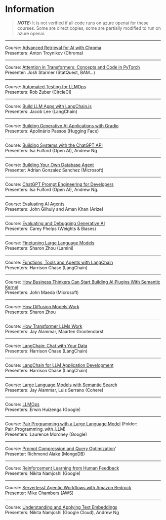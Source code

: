 # Information

> **_NOTE:_** It is not verified if all code runs on azure openai for these courses. Some are direct copies, some are partially modified to run on azure openai.

---
Course: [Advanced Retrieval for AI with Chroma](https://learn.deeplearning.ai/advanced-retrieval-for-ai/lesson/1/introduction)  
Presenters: Anton Troynikov (Chroma)  

---
Course: [Attention in Transformers: Concepts and Code in PyTorch](https://learn.deeplearning.ai/courses/attention-in-transformers-concepts-and-code-in-pytorch/lesson/han2t/introduction)  
Presenter: Josh Starmer (StatQuest, BAM...)

---
Course: [Automated Testing for LLMOps](https://learn.deeplearning.ai/automated-testing-llmops/lesson/1/introduction)  
Presenters: Rob Zuber (CircleCI)  

---
Course: [Build LLM Apps with LangChain.js](https://learn.deeplearning.ai/build-llm-apps-with-langchain-js/lesson/1/introduction)  
Presenters: Jacob Lee (LangChain)  

---
Course: [Building Generative AI Applications with Gradio](https://learn.deeplearning.ai/huggingface-gradio/lesson/1/introduction)  
Presenters: Apolinário Passos (Hugging Face)  

---
Course: [Building Systems with the ChatGPT API](https://learn.deeplearning.ai/chatgpt-building-system/lesson/1/introduction)  
Presenters: Isa Fulford (Open AI), Andrew Ng  

---
Course: [Building Your Own Database Agent](https://learn.deeplearning.ai/courses/building-your-own-database-agent/lesson/1/introduction)  
Presenter: Adrian Gonzalez Sanchez (Microsoft)  

---
Course: [ChatGPT Prompt Engineering for Developers](https://learn.deeplearning.ai/chatgpt-prompt-eng/lesson/1/introduction)  
Presenters: Isa Fulford (Open AI), Andrew Ng.  

---
Course: [Evaluating AI Agents](https://learn.deeplearning.ai/courses/evaluating-ai-agents/lesson/sqkza/introduction)  
Presenters: John Gilhuly and Aman Khan (Arize)

---
Course: [Evaluating and Debugging Generative AI](https://learn.deeplearning.ai/evaluating-debugging-generative-ai/lesson/1/introduction)  
Presenters: Carey Phelps (Weights & Biases)  

---
Course: [Finetuning Large Language Models](https://learn.deeplearning.ai/finetuning-large-language-models/lesson/1/introduction)  
Presenters: Sharon Zhou (Lamini)  

---
Course: [Functions, Tools and Agents with LangChain](https://learn.deeplearning.ai/functions-tools-agents-langchain/lesson/1/introduction)  
Presenters: Harrison Chase (LangChain)  

---
Course: [How Business Thinkers Can Start Building AI Plugins With Semantic Kernel](https://learn.deeplearning.ai/microsoft-semantic-kernel/lesson/1/introduction)  
Presenters: John Maeda (Microsoft)  

---
Course: [How Diffusion Models Work](https://learn.deeplearning.ai/diffusion-models/lesson/1/introduction)  
Presenters: Sharon Zhou  

---
Course: [How Transformer LLMs Work](https://learn.deeplearning.ai/courses/how-transformer-llms-work/lesson/nfshb/introduction)  
Presenters: Jay Alammar, Maarten Grootendorst  

---
Course: [LangChain: Chat with Your Data](https://learn.deeplearning.ai/langchain-chat-with-your-data/lesson/1/introduction)  
Presenters: Harrison Chase (LangChain)  

---
Course: [LangChain for LLM Application Development](https://learn.deeplearning.ai/langchain/lesson/1/introduction)  
Presenters: Harrison Chase (LangChain)  

---
Course: [Large Language Models with Semantic Search](https://learn.deeplearning.ai/large-language-models-semantic-search/lesson/1/introduction)  
Presenters: Jay Alammar, Luis Serrano (Cohere)  

---
Course: [LLMOps](https://learn.deeplearning.ai/llmops/lesson/1/introduction)  
Presenters: Erwin Huizenga (Google)  

---
Course: [Pair Programming with a Large Language Model](https://learn.deeplearning.ai/pair-programming-llm/lesson/1/introduction)
(Folder: Pair_Programming_with_LLM)  
Presenters: Laurence Moroney (Google)  

---
Course: [Prompt Compression and Query Optimization](https://learn.deeplearning.ai/courses/prompt-compression-and-query-optimization/lesson/1/introduction)'  
Presenter: Richmond Alake (MongoDB)  

---
Course: [Reinforcement Learning from Human Feedback](https://learn.deeplearning.ai/reinforcement-learning-from-human-feedback/lesson/1/introduction)  
Presenters: Nikita Namjoshi (Google)  

---
<!-- Current Course -->
Course: [Serverlessf Agentic Workflows with Amazon Bedrock](https://learn.deeplearning.ai/courses/serverless-agentic-workflows-with-amazon-bedrock/lesson/aemxe/introduction)  
Presenter: Mike Chambers (AWS)

---
Course: [Understanding and Applying Text Embeddings](https://learn.deeplearning.ai/google-cloud-vertex-ai/lesson/1/introduction)  
Presenters: Nikita Namjoshi (Google Cloud), Andrew Ng  
